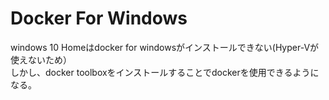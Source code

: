 # Docker For Windows
windows 10 Homeはdocker for windowsがインストールできない(Hyper-Vが使えないため）   
しかし、docker toolboxをインストールすることでdockerを使用できるようになる。
